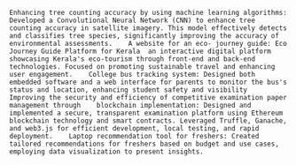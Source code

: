 `Enhancing tree counting accuracy by using machine learning algorithms: Developed a Convolutional Neural Network (CNN) to enhance tree counting accuracy in satellite imagery. This model effectively detects and classifies tree species, significantly improving the accuracy of environmental assessments.   
A website for an eco- journey guide: Eco Journey Guide Platform for Kerala  an interactive digital platform showcasing Kerala's eco-tourism through front-end and back-end technologies. Focused on promoting sustainable travel and enhancing user engagement.   
College bus tracking system: Designed both embedded software and a web interface for parents to monitor the bus's status and location, enhancing student safety and visibility  Improving the security and efficiency of competitive examination paper management through   
blockchain implementation: Designed and implemented a secure, transparent examination platform using Ethereum blockchain technology and smart contracts. Leveraged Truffle, Ganache, and web3.js for efficient development, local testing, and rapid deployment.   
Laptop recommendation tool for freshers: Created tailored recommendations for freshers based on budget and use cases, employing data visualization to present insights.   
`
